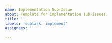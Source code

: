 ```yaml
---
name: Implementation Sub-Issue
about: Template for implementation sub-issues.
title: ''
labels: 'subtask: implement'
assignees: ''

---
```



